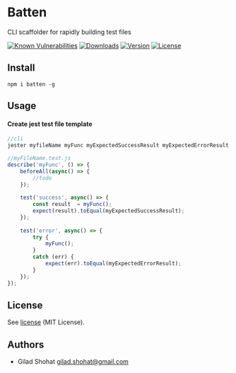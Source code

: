 # Batten

CLI scaffolder for rapidly building test files 


[![Known Vulnerabilities](https://snyk.io/test/npm/batten/badge.svg)](https://snyk.io/test/npm/batten)
<a href="https://npmcharts.com/compare/Batten?minimal=true"><img src="https://img.shields.io/npm/dm/Batten.svg?sanitize=true" alt="Downloads"></a>
<a href="https://www.npmjs.com/package/Batten"><img src="https://img.shields.io/npm/v/Batten.svg?sanitize=true" alt="Version"></a>
<a href="https://www.npmjs.com/package/Batten"><img src="https://img.shields.io/npm/l/Batten.svg?sanitize=true" alt="License"></a>

## Install
```
npm i batten -g
```

## Usage

#### Create jest test file template
```js
//cli
jester myfileName myFunc myExpectedSuccessResult myExpectedErrorResult 
```
```js
//myFileName.test.js
describe('myFunc', () => { 
    beforeAll(async() => { 
        //todo 
    }); 
        
    test('success', async() => { 
        const result  = myFunc(); 
        expect(result).toEqual(myExpectedSuccessResult); 
    }); 
    
    test('error', async() => { 
        try { 
            myFunc(); 
        } 
        catch (err) { 
            expect(err).toEqual(myExpectedErrorResult); 
        } 
    }); 
});
```


## License

See [license](LICENSE) (MIT License).

## Authors

- Gilad Shohat <gilad.shohat@gmail.com>
